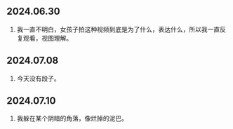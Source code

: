## 2024.06.30

1. 我一直不明白，女孩子拍这种视频到底是为了什么，表达什么，所以我一直反复观看，视图理解。

## 2024.07.08

1. 今天没有段子。

## 2024.07.10

1. 我躲在某个阴暗的角落，像烂掉的泥巴。